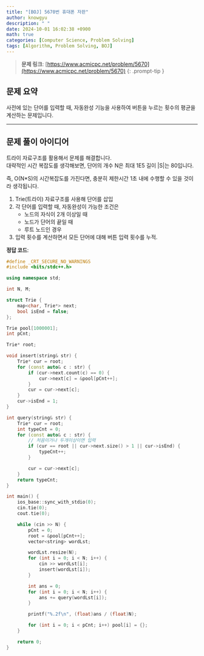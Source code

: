 ```yaml
---
title: "[BOJ] 5670번 휴대폰 자판"
author: knowgyu
description: " "
date: 2024-10-01 16:02:38 +0900
math: true
categories: [Computer Science, Problem Solving]
tags: [Algorithm, Problem Solving, BOJ]
---
```


> **문제 링크**: [https://www.acmicpc.net/problem/5670](https://www.acmicpc.net/problem/5670)
{: .prompt-tip }

## 문제 요약
사전에 있는 단어를 입력할 때, 자동완성 기능을 사용하여 버튼을 누르는 횟수의 평균을 계산하는 문제입니다.

---

## 문제 풀이 아이디어

트라이 자료구조를 활용해서 문제를 해결합니다.  
대략적인 시간 복잡도를 생각해보면, 단어의 개수 N은 최대 1E5 길이 |S|는 80입니다.

즉, O(N*S)의 시간복잡도를 가진다면, 충분히 제한시간 1초 내에 수행할 수 있을 것이라 생각됩니다.

1. Trie(트라이) 자료구조를 사용해 단어를 삽입  
2. 각 단어를 입력할 때, 자동완성이 가능한 조건은  
   - 노드의 자식이 2개 이상일 때  
   - 노드가 단어의 끝일 때  
   - 루트 노드인 경우  
3. 입력 횟수를 계산하면서 모든 단어에 대해 버튼 입력 횟수를 누적.  


**정답 코드**:  
```cpp
#define _CRT_SECURE_NO_WARNINGS
#include <bits/stdc++.h>

using namespace std;

int N, M;

struct Trie {
    map<char, Trie*> next;
    bool isEnd = false;
};

Trie pool[1000001];
int pCnt;

Trie* root;

void insert(string& str) {
    Trie* cur = root;
    for (const auto& c : str) {
        if (cur->next.count(c) == 0) {
            cur->next[c] = &pool[pCnt++];
        }
        cur = cur->next[c];
    }
    cur->isEnd = 1;
}

int query(string& str) {
    Trie* cur = root;
    int typeCnt = 0;
    for (const auto& c : str) {
        // 처음이거나 두개이상이면 입력
        if (cur == root || cur->next.size() > 1 || cur->isEnd) {
            typeCnt++;
        }

        cur = cur->next[c];
    }
    return typeCnt;
}

int main() {
    ios_base::sync_with_stdio(0);
    cin.tie(0);
    cout.tie(0);

    while (cin >> N) {
        pCnt = 0;
        root = &pool[pCnt++];
        vector<string> wordLst;

        wordLst.resize(N);
        for (int i = 0; i < N; i++) {
            cin >> wordLst[i];
            insert(wordLst[i]);
        }

        int ans = 0;
        for (int i = 0; i < N; i++) {
            ans += query(wordLst[i]);
        }

        printf("%.2f\n", (float)ans / (float)N);

        for (int i = 0; i < pCnt; i++) pool[i] = {};
    }

    return 0;
}
```
